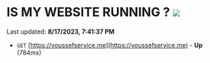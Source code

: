 # IS MY WEBSITE RUNNING ? [![](https://img.shields.io/static/v1?label=Sponsor&message=%E2%9D%A4&logo=GitHub&color=%23fe8e86)](https://github.com/sponsors/<username>)

Last updated: **8/17/2023, 7:41:37 PM**

- `GET` [https://youssefservice.me](https://youssefservice.me) - **Up** (784ms)
